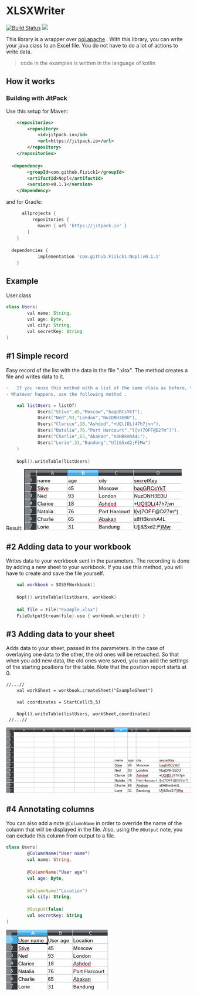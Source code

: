 # XLSXWriter
[![Build Status](https://travis-ci.com/Fizick1/Nopl.svg?branch=master)](https://travis-ci.com/Fizick1/Nopl)
[![](https://jitpack.io/v/Fizick1/Nopl.svg)](https://jitpack.io/#Fizick1/Nopl)

This library is a wrapper over [poi.apache](https://poi.apache.org/) . With this library, you can write your java.class to an Excel file. You do not have to do a lot of actions to write data.
>code in the examples is written in the language of kotlin


## How it works
### Building with JitPack
Use this setup for Maven:
```xml
	<repositories>
		<repository>
		    <id>jitpack.io</id>
		    <url>https://jitpack.io</url>
		</repository>
	</repositories>

  <dependency>
	    <groupId>com.github.Fizick1</groupId>
	    <artifactId>Nopl</artifactId>
	    <version>v0.1.1</version>
	</dependency>
```
and for Gradle:
```groovy
	  allprojects {
		  repositories {
			maven { url 'https://jitpack.io' }
		}
	}
  
  dependencies {
	        implementation 'com.github.Fizick1:Nopl:v0.1.1'
	}
```


## Example

  User.class
```java
class Users(
        val name: String,
        val age: Byte,
        val city: String,
        val secretKey: String
)
```
## #1 Simple record
Easy record of the list with the data in the file ".xlsx". The method creates a file and writes data to it.
```diff
-   If you reuse this method with a list of the same class as before, the old file will be overwritten. 
- Whatever happens, use the following method .
```
```kotlin
    val listUsers = listOf(
            Users("Stive",45,"Moscow","haqGRCsYkT"),
            Users("Ned",93,"London","NuzDNH3E0U"),
            Users("Clarice",18,"Ashdod","+UQl]DL(47h7jvn"),
            Users("Natalia",76,"Port Harcourt","l{v)7OFF@D27m^)"),
            Users("Charlie",65,"Abakan","s8HBkmhA4L"),
            Users("Lorie",31,"Bandung","U]|&Sxd2;F}Mw")
    )
        
    Nopl().writeTable(listUsers)
```
Result:
![Result](Example1.png "Example 1")

## #2 Adding data to your workbook
Writes data to your workbook sent in the parameters. The recording is done by adding a new sheet to your workbook.
  If you use this method, you will have to create and save the file yourself.
```kotlin
    val workbook = SXSSFWorkbook()

    Nopl().writeTable(listUsers, workbook)
    
    val file = File("Example.xlsx")
    FileOutputStream(file).use { workbook.write(it) }
```

## #3 Adding data to your sheet
Adds data to your sheet, passed in the parameters. In the case of overlaying one data to the other, the old ones will be retouched. So that when you add new data, the old ones were saved, you can add the settings of the starting positions for the table. Note that the position report starts at 0.
```kotli
//...//
    val workSheet = workbook.createSheet("ExampleSheet")

    val coordinates = StartCell(5,5) 
    
    Nopl().writeTable(listUsers, workSheet,coordinates)
 //...//
```
![Result](Example2.png "Example 2")

## #4 Annotating columns
You can also add a note `@ColumnName` in order to override the name of the column that will be displayed in the file. Also, using the `@Output` note, you can exclude this column from output to a file.

```kotlin
class Users(
        @ColumnName("User name")
        val name: String,

        @ColumnName("User age")
        val age: Byte,

        @ColumnName("Location")
        val city: String,

        @Output(false)
        val secretKey: String
)
```
![Result](Example3.png "Example 3")




